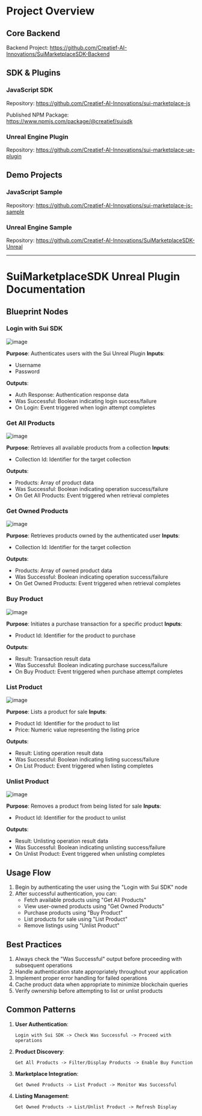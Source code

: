 # Project Overview

## Core Backend
Backend Project:
https://github.com/Creatief-AI-Innovations/SuiMarketplaceSDK-Backend

## SDK & Plugins

### JavaScript SDK
Repository:
https://github.com/Creatief-AI-Innovations/sui-marketplace-js

Published NPM Package:
https://www.npmjs.com/package/@creatief/suisdk

### Unreal Engine Plugin
Repository:
https://github.com/Creatief-AI-Innovations/sui-marketplace-ue-plugin

## Demo Projects

### JavaScript Sample
Repository:
https://github.com/Creatief-AI-Innovations/sui-marketplace-js-sample

### Unreal Engine Sample
Repository:
https://github.com/Creatief-AI-Innovations/SuiMarketplaceSDK-Unreal


---


# SuiMarketplaceSDK Unreal Plugin Documentation

## Blueprint Nodes

### Login with Sui SDK
![image](Images/login.png)

**Purpose**: Authenticates users with the Sui Unreal Plugin
**Inputs**:
- Username
- Password

**Outputs**:
- Auth Response: Authentication response data
- Was Successful: Boolean indicating login success/failure
- On Login: Event triggered when login attempt completes

### Get All Products
![image](Images/allproducts.png)

**Purpose**: Retrieves all available products from a collection
**Inputs**:
- Collection Id: Identifier for the target collection

**Outputs**:
- Products: Array of product data
- Was Successful: Boolean indicating operation success/failure
- On Get All Products: Event triggered when retrieval completes

### Get Owned Products
![image](Images/owned.png)

**Purpose**: Retrieves products owned by the authenticated user
**Inputs**:
- Collection Id: Identifier for the target collection

**Outputs**:
- Products: Array of owned product data
- Was Successful: Boolean indicating operation success/failure
- On Get Owned Products: Event triggered when retrieval completes

### Buy Product
![image](Images/buy.png)

**Purpose**: Initiates a purchase transaction for a specific product
**Inputs**:
- Product Id: Identifier for the product to purchase

**Outputs**:
- Result: Transaction result data
- Was Successful: Boolean indicating purchase success/failure
- On Buy Product: Event triggered when purchase attempt completes

### List Product
![image](Images/list.png)

**Purpose**: Lists a product for sale
**Inputs**:
- Product Id: Identifier for the product to list
- Price: Numeric value representing the listing price

**Outputs**:
- Result: Listing operation result data
- Was Successful: Boolean indicating listing success/failure
- On List Product: Event triggered when listing completes

### Unlist Product
![image](Images/unlist.png)

**Purpose**: Removes a product from being listed for sale
**Inputs**:
- Product Id: Identifier for the product to unlist

**Outputs**:
- Result: Unlisting operation result data
- Was Successful: Boolean indicating unlisting success/failure
- On Unlist Product: Event triggered when unlisting completes

## Usage Flow
1. Begin by authenticating the user using the "Login with Sui SDK" node
2. After successful authentication, you can:
   - Fetch available products using "Get All Products"
   - View user-owned products using "Get Owned Products"
   - Purchase products using "Buy Product"
   - List products for sale using "List Product"
   - Remove listings using "Unlist Product"

## Best Practices
1. Always check the "Was Successful" output before proceeding with subsequent operations
2. Handle authentication state appropriately throughout your application
3. Implement proper error handling for failed operations
4. Cache product data when appropriate to minimize blockchain queries
5. Verify ownership before attempting to list or unlist products

## Common Patterns
1. **User Authentication**:
   ```
   Login with Sui SDK -> Check Was Successful -> Proceed with operations
   ```

2. **Product Discovery**:
   ```
   Get All Products -> Filter/Display Products -> Enable Buy Function
   ```

3. **Marketplace Integration**:
   ```
   Get Owned Products -> List Product -> Monitor Was Successful
   ```

4. **Listing Management**:
   ```
   Get Owned Products -> List/Unlist Product -> Refresh Display
   ```

